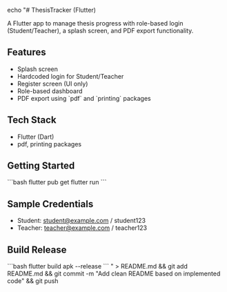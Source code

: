 echo "# ThesisTracker (Flutter)

A Flutter app to manage thesis progress with role-based login (Student/Teacher), a splash screen, and PDF export functionality.

## Features

- Splash screen
- Hardcoded login for Student/Teacher
- Register screen (UI only)
- Role-based dashboard
- PDF export using \`pdf\` and \`printing\` packages

## Tech Stack

- Flutter (Dart)
- pdf, printing packages

## Getting Started

\`\`\`bash
flutter pub get
flutter run
\`\`\`

## Sample Credentials

- Student: student@example.com / student123
- Teacher: teacher@example.com / teacher123

## Build Release

\`\`\`bash
flutter build apk --release
\`\`\`
" > README.md && git add README.md && git commit -m "Add clean README based on implemented code" && git push
